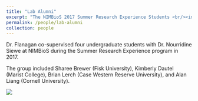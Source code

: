 ```yaml
---
title: "Lab Alumni"
excerpt: "The NIMBioS 2017 Summer Research Experience Students <br/><img src='/images/sre2017_birdproj_700x534.png'>"
permalink: /people/lab-alumni
collection: people
---
```


Dr. Flanagan co-supervised four undergraduate students with Dr. Nourridine Siewe at NIMBioS during the Summer Research Experience program in 2017.

The group included Sharee Brewer (Fisk University), Kimberly Dautel (Marist College), Brian Lerch (Case Western Reserve University), and Alan Liang (Cornell University).

![]("/images/sre2017_birdproj_700x534.png")
